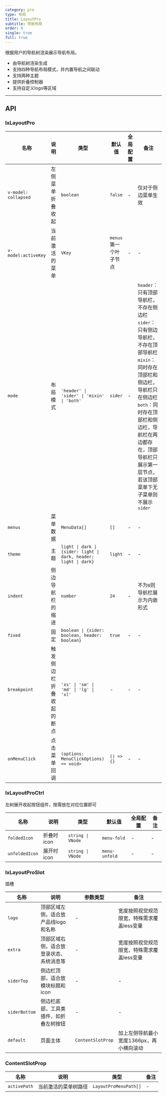 ```yaml
---
category: pro
type: 布局
title: LayoutPro
subtitle: 导航布局
order: 0
single: true
full: true
---
```


根据用户的导航树渲染展示导航布局。

- 由导航树渲染生成
- 支持四种导航布局模式，并内置导航之间联动
- 支持两种主题
- 提供折叠控制器
- 支持自定义logo等区域

---

## API

### IxLayoutPro

| 名称                 | 说明                     | 类型                                                         | 默认值                | 全局配置 | 备注                                                         |
| -------------------- | ------------------------ | ------------------------------------------------------------ | --------------------- | -------- | ------------------------------------------------------------ |
| `v-model: collapsed` | 左侧菜单折叠收起         | `boolean`                                                    | `false`               | -        | 仅对于侧边菜单生效                                           |
| `v-model:activeKey`  | 当前激活的菜单           | `VKey`                                                       | `menus`第一个叶子节点 | -        | -                                                            |
| `mode`               | 布局模式                 | `'header' \| 'sider' \| 'mixin' \| 'both'`                   | `sider`               | -        | `header`：只有顶部导航栏，不存在侧边栏<br />`sider`：只有侧边导航栏，不存在顶部导航栏<br />`mixin`：同时存在顶部栏和侧边栏，导航栏只在侧边栏<br />`both`：同时存在顶部栏和侧边栏，导航栏在两边都存在，顶部导航栏只展示第一层节点，若该顶部菜单下无子菜单则不展示`sider` |
| `menus`              | 菜单数据                 | `MenuData[]`                                                 | `[]`                  | -        | -                                                            |
| `theme`              | 主题                     | `light \| dark \| {sider: light \| dark, header: light \| dark}` | `light`               | -        | -                                                            |
| `indent`             | 侧边导航栏的缩进         | `number`                                                     | `24`                  | -        | 不为`0`则导航栏展示为内嵌形式                                |
| `fixed`              | 固定                     | `boolean \| {sider: boolean, header: boolean}`               | `true`                | -        | -                                                            |
| `breakpoint`         | 触发侧边栏折叠收起的断点 | `'xs' \| 'sm' \| 'md' \| 'lg' \| 'xl'`                       | -                     | -        | -                                                            |
| `onMenuClick`        | 点击菜单回调             | `(options: MenuClickOptions) => void>`                       | `() => {}`            | -        | -                                                            |

### IxLayoutProCtrl

左树展开收起按钮组件，按需放在对应位置即可

| 名称                 | 说明                     | 类型                                                         | 默认值                | 全局配置 | 备注                                                         |
| -------------------- | ------------------------ | ------------------------------------------------------------ | --------------------- | -------- | ------------------------------------------------------------ |
| `foldedIcon` | 折叠时icon         | `string \| VNode`                                                    | `menu-fold`               | -        |   -                                       |
| `unfoldedIcon` | 展开时icon         | `string \| VNode`                                                    | `menu-unfold`               | -        |   -                                       |

### IxLayoutProSlot

插槽

| 名称            | 说明                                     | 参数类型          | 备注                                                   |
| --------------- | ---------------------------------------- | ----------------- | ------------------------------------------------------ |
| `logo`    | 顶部区域左侧，适合放产品线logo和名称     | -                 | 宽度按照视觉规范限宽，特殊需求覆盖less变量             |
| `extra`     | 顶部区域右侧，适合放登录状态、系统消息等 | -                 | 宽度按照视觉规范限宽，特殊需求覆盖less变量             |
| `siderTop`      | 侧边栏顶部，适合放模块标题和icon         | -                 | -                                                      |
| `siderBottom`   | 侧边栏底部，工具类插件，如折叠左树按钮   | -                 | -                                                      |
| `default`       | 页面主体                                 | `ContentSlotProp` | 加上左侧导航最小宽度1366px，再小横向滚动               |

### ContentSlotProp

| 名称         | 说明                 | 类型       | 备注 |
| ------------ | -------------------- | ---------- | ---- |
| `activePath` | 当前激活的菜单树路径 | `LayoutProMenuPath[]` | -    |
